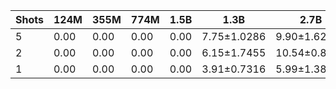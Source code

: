 |   Shots |   124M |   355M |   774M |   1.5B | 1.3B        | 2.7B         | 6B          |
|---------|--------|--------|--------|--------|-------------|--------------|-------------|
|       5 |   0.00 |   0.00 |   0.00 |   0.00 | 7.75±1.0286 | 9.90±1.6282  | 9.14±3.0498 |
|       2 |   0.00 |   0.00 |   0.00 |   0.00 | 6.15±1.7455 | 10.54±0.8600 | 8.65±5.9581 |
|       1 |   0.00 |   0.00 |   0.00 |   0.00 | 3.91±0.7316 | 5.99±1.3883  | 9.33±0.0743 |